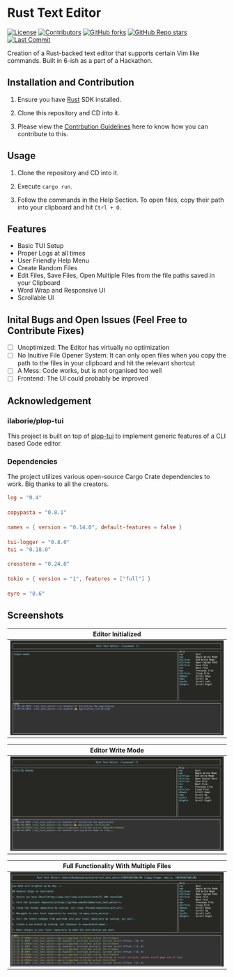 # Rust Text Editor

[![License](https://img.shields.io/github/license/dhi13man/rust_text_editor)](https://github.com/Dhi13man/rust_text_editor/blob/main/LICENSE)
[![Contributors](https://img.shields.io/github/contributors-anon/dhi13man/rust_text_editor?style=flat)](https://github.com/Dhi13man/rust_text_editor/graphs/contributors)
[![GitHub forks](https://img.shields.io/github/forks/dhi13man/rust_text_editor?style=social)](https://github.com/Dhi13man/rust_text_editor/network/members)
[![GitHub Repo stars](https://img.shields.io/github/stars/dhi13man/rust_text_editor?style=social)](https://github.com/Dhi13man/rust_text_editor)
[![Last Commit](https://img.shields.io/github/last-commit/dhi13man/rust_text_editor)](https://github.com/Dhi13man/rust_text_editor/commits/main)

Creation of a Rust-backed text editor that supports certain Vim like commands. Built in 6-ish as a part of a Hackathon.

## Installation and Contribution

1. Ensure you have [Rust](https://www.rust-lang.org/tools/install) SDK installed.

2. Clone this repository and CD into it.

3. Please view the [Contrbution Guidelines](https://raw.githubusercontent.com/Dhi13man/rust_text_editor/master/CONTRIBUTING.MD) here to know how you can contribute to this.

## Usage

1. Clone the repository and CD into it.

2. Execute `cargo run`.

3. Follow the commands in the Help Section. To open files, copy their path into your clipboard and hit `Ctrl + O`.

## Features

- Basic TUI Setup
- Proper Logs at all times
- User Friendly Help Menu
- Create Random Files
- Edit Files, Save Files, Open Multiple Files from the file paths saved in your Clipboard
- Word Wrap and Responsive UI
- Scrollable UI

## Inital Bugs and Open Issues (Feel Free to Contribute Fixes)

- [ ] Unoptimized: The Editor has virtually no optimization
- [ ] No Inuitive File Opener System: It can only open files when you copy the path to the files in your clipboard and hit the relevant shortcut
- [ ] A Mess: Code works, but is not organised too well
- [ ] Frontend: The UI could probably be improved

## Acknowledgement

### ilaborie/plop-tui

This project is built on top of [plop-tui](https://github.com/ilaborie/plop-tui) to implement generic features of a CLI based Code editor.

### Dependencies

The project utilizes various open-source Cargo Crate dependencies to work. Big thanks to all the creators.

```toml
log = "0.4"

copypasta = "0.8.1"

names = { version = "0.14.0", default-features = false }

tui-logger = "0.8.0"
tui = "0.18.0"

crossterm = "0.24.0"

tokio = { version = "1", features = ["full"] }

eyre = "0.6"
```

## Screenshots

| Editor Initialized |
| :---: |
| ![Editor Initialized](https://raw.githubusercontent.com/Dhi13man/rust_text_editor/master/assets/screenshots/Editor_Initialized.png) |

| Editor Write Mode |
| :---: |
| ![Editor Write Mode](https://raw.githubusercontent.com/Dhi13man/rust_text_editor/master/assets/screenshots/Editor_Write_Mode.png) |

| Full Functionality With Multiple Files |
| :---: |
| ![Full Functionality With Multiple Files](https://raw.githubusercontent.com/Dhi13man/rust_text_editor/master/assets/screenshots/Full_Functionality_Multiple_Files.png) |
